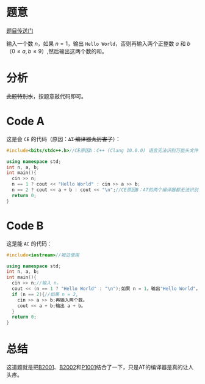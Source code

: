 # 题意
[题目传送门](https://www.luogu.com.cn/problem/AT_abc112_a)

输入一个数 $n$，如果 $n = 1$，输出 `Hello World`，否则再输入两个正整数 $a$ 和 $b$（$0 \le a,b \le 9$）,然后输出这两个数的和。

# 分析
~~此题特别水~~，按题意敲代码即可。

# Code A
这是会 `CE` 的代码（原因：~~`AT` 编译器太厉害了~~）：
```cpp
#include<bits/stdc++.h>//CE原因A：C++ (Clang 10.0.0) 语言无法识别万能头文件。

using namespace std;
int n, a, b;
int main(){
  cin >> n;
  n == 1 ? cout << "Hello World" : cin >> a >> b;
  n == 2 ? cout << a + b : cout << "\n";//CE原因B：AT的两个编译器都无法识别单独存在的三目运算符。
  return 0;
}
```

# Code B
这是能 `AC` 的代码：
```cpp
#include<iostream>//被迫使用

using namespace std;
int n, a, b;
int main(){
  cin >> n;//输入 n。
  cout << (n == 1 ? "Hello World" : "\n");如果 n = 1，输出"Hello World"，否则输出一个换行符。
  if (n == 2){//如果 n = 2,
    cin >> a >> b;再输入两个数。
    cout << a + b;输出 a + b。
  }
  return 0;
}
```
# 总结
这道题就是把[B2001](https://www.luogu.com.cn/problem/B2001)、[B2002](https://www.luogu.com.cn/problem/B2002)和[P1001](https://www.luogu.com.cn/problem/P1001)结合了一下，只是AT的编译器是真的让人头疼。